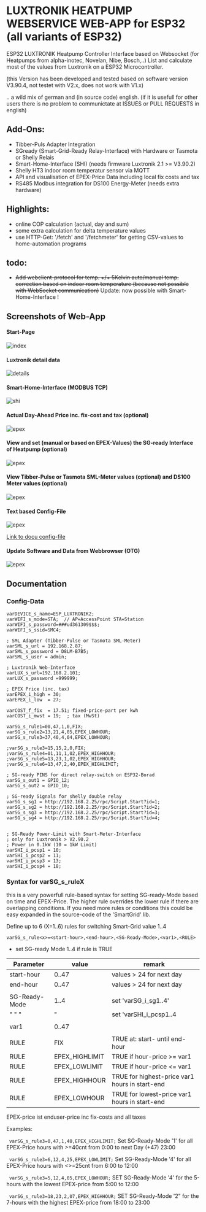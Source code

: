 
# LUXTRONIK HEATPUMP WEBSERVICE WEB-APP for ESP32 (all variants of ESP32)

ESP32 LUXTRONIK Heatpump Controller Interface based on Websocket (for Heatpumps from alpha-inotec, Novelan, Nibe, Bosch,..)
List and calculate most of the values from Luxtronik on a ESP32 Microcontroller.


(this Version has been developed and tested based on software version V3.90.4, not testet with V2.x, does not work with V1.x)

.. a wild mix of german and (in source code) english.
(if it is usefull for other users there is no problem to communictate at ISSUES or PULL REQUESTS in english)


## Add-Ons:

- Tibber-Puls Adapter Integration
- SGready (Smart-Grid-Ready Relay-Interface) with Hardware or Tasmota or Shelly Relais
- Smart-Home-Interface (SHI) (needs firmware Luxtronik 2.1 >=  V3.90.2)
- Shelly HT3 indoor room temperatur sensor via MQTT
- API and visualisation of EPEX-Price Data including local fix costs and tax
- RS485 Modbus integration for DS100 Energy-Meter (needs extra hardware)

## Highlights:
- online COP calculation (actual, day and sum)
- some extra calculation for delta temperature values
- use HTTP-Get: '/fetch' and '/fetchmeter' for getting CSV-values to home-automation programs 

## todo:

- ~~Add webclient-protocol for temp. +/+ 5Kelvin auto/manual temp. correction based on indoor room temperature (because not possible with WebSocket communication)~~ 
Update: now possible with Smart-Home-Interface !

## Screenshots of Web-App

#### Start-Page
![index](/pict/lux_index.png)

#### Luxtronik detail data
![details](pict/lux_details.png)  

#### Smart-Home-Interface (MODBUS TCP)
![shi](pict/lux_shi.png)

#### Actual Day-Ahead Price inc. fix-cost and tax (optional)
![epex](pict/lux_epex.png)  

#### View and set (manual or based on EPEX-Values) the SG-ready Interface of Heatpump (optional)
![epex](pict/lux_sgready.png)  


#### View Tibber-Pulse or Tasmota SML-Meter values (optional) and DS100 Meter values (optional)
![epex](pict/lux_meter.png)  

#### Text based Config-File
![epex](pict/lux_config.png)

[Link to docu config-file](#config-data)


#### Update Software and Data from Webbrowser (OTG)
![epex](pict/lux_otg.png)


## Documentation

### Config-Data
```
varDEVICE_s_name=ESP_LUXTRONIK2;
varWIFI_s_mode=STA;  // AP=AccessPoint STA=Station
varWIFI_s_password=###ud361309$$$;
varWIFI_s_ssid=SMC4;

; SML Adapter (Tibber-Pulse or Tasmota SML-Meter)
varSML_s_url = 192.168.2.87;
varSML_s_password = D8LM-B7B5;
varSML_s_user = admin;

; Luxtronik Web-Interface
varLUX_s_url=192.168.2.101;
varLUX_s_password =999999;

; EPEX Price (inc. tax)
varEPEX_i_high = 30;
varEPEX_i_low  = 27;

varCOST_f_fix  = 17.51; fixed-price-part per kwh
varCOST_i_mwst = 19;  ; tax (MwSt)

varSG_s_rule1=00,47,1,0,FIX;
varSG_s_rule2=13,21,4,05,EPEX_LOWHOUR;
varSG_s_rule3=37,40,4,04,EPEX_LOWHOUR;

;varSG_s_rule3=15,15,2,0,FIX;
;varSG_s_rule4=01,11,1,02,EPEX_HIGHHOUR;
;varSG_s_rule5=13,23,1,02,EPEX_HIGHHOUR;
;varSG_s_rule6=13,47,2,40,EPEX_HIGHLIMIT;

; SG-ready PINS for direct relay-switch on ESP32-Borad
varSG_s_out1 = GPIO_12; 
varSG_s_out2 = GPIO_10;

; SG-ready Signals for shelly double relay
varSG_s_sg1 = http://192.168.2.25/rpc/Script.Start?id=1;
varSG_s_sg2 = http://192.168.2.25/rpc/Script.Start?id=2;
varSG_s_sg3 = http://192.168.2.25/rpc/Script.Start?id=3;
varSG_s_sg4 = http://192.168.2.25/rpc/Script.Start?id=4;


; SG-Ready Power-Limit with Smart-Meter-Interface
; only for Luxtronik > V2.90.2 
; Power in 0.1kW (10 = 1kW Limit)
varSHI_i_pcsp1 = 10;
varSHI_i_pcsp2 = 11;
varSHI_i_pcsp3 = 13;
varSHI_i_pcsp4 = 18;
```
### Syntax for varSG_s_ruleX

this is a very powerfull rule-based syntax for setting SG-ready-Mode based on time and EPEX-Price. The higher rule overrides the lower rule if there are overlapping conditions. If you need more rules or conditions this could be easy expanded in the source-code of the 'SmartGrid' lib.

Define up to 6 (X=1..6) rules for switching Smart-Grid value 1..4

```varSG_s_rule<x>=<start-hour>,<end-hour>,<SG-Ready-Mode>,<var1>,<RULE>```

* set SG-ready Mode 1..4 if rule is TRUE


| Parameter     | value             |     remark                    |
|---------------|-------------------|-------------------------------|
|start-hour     | 0..47             | values > 24 for next day      |
|end-hour       | 0..47             | values > 24 for next day      |
|               |                   |                               |
|SG-Ready-Mode  | 1..4              | set 'varSG_i_sg1..4'          |
| "  "     "    |   "               | set 'varSHI_i_pcsp1..4        |
|               |                   |                               |
| var1          | 0..47             |                               |
|               |                   |                               |
| RULE          | FIX               |TRUE at: start- until end-hour       |
| RULE          | EPEX_HIGHLIMIT    |TRUE if hour-price >= var1           |
| RULE          | EPEX_LOWLIMIT     |TRUE if hour-price <= var1           |
| RULE          | EPEX_HIGHHOUR     |TRUE for highest-price var1 hours in start-end|
| RULE          | EPEX_LOWHOUR      |TRUE for lowest-price var1 hours in start-end |

EPEX-price ist enduser-price inc fix-costs and all taxes

Examples:

``` varSG_s_rule3=0,47,1,40,EPEX_HIGHLIMIT;```
Set SG-Ready-Mode '1' for all EPEX-Price hours with >=40cnt from 0:00 to next Day (+47) 23:00 

``` varSG_s_rule3=6,12,4,25,EPEX_LOWLIMIT;```
Set SG-Ready-Mode '4' for all EPEX-Price hours with <>=25cnt from 6:00 to 12:00

``` varSG_s_rule3=5,12,4,05,EPEX_LOWHOUR;```
SET SG-Ready-Mode '4' for the 5-hours with the lowest EPEX-price from 5:00 to 12:00

``` varSG_s_rule3=18,23,2,07,EPEX_HIGHHOUR;```
SET SG-Ready-Mode '2" for the 7-hours with the highest EPEX-price from 18:00 to 23:00






